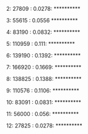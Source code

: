 2: 27809 : 0.0278: **********

3: 55615 : 0.0556 **********

4: 83190 : 0.0832: **********

5: 110959 : 0.111: **********

6: 139190 : 0.1392: **********

7: 166920 : 0.1669: **********

8: 138825 : 0.1388: **********

9: 110576 : 0.1106: **********

10: 83091 : 0.0831: **********

11: 56000 : 0.056: **********

12: 27825 : 0.0278: **********

